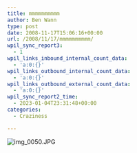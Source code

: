 ```yaml
---
title: mmmmmmmmmm
author: Ben Wann
type: post
date: 2008-11-17T15:06:16+00:00
url: /2008/11/17/mmmmmmmmmm/
wpil_sync_report3:
  - 1
wpil_links_inbound_internal_count_data:
  - 'a:0:{}'
wpil_links_outbound_internal_count_data:
  - 'a:0:{}'
wpil_links_outbound_external_count_data:
  - 'a:0:{}'
wpil_sync_report2_time:
  - 2023-01-04T23:31:48+00:00
categories:
  - Craziness

---
```

<img decoding="async" alt="img_0050.JPG" id="image164" src="https://benwann.com/wp-content/uploads/2008/11/img_0050.JPG" />